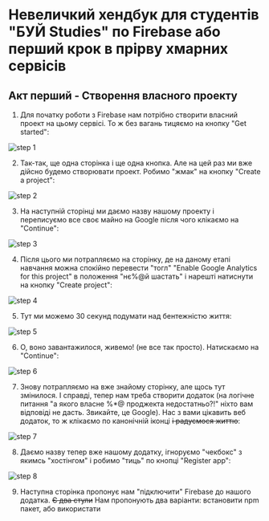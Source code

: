 # Невеличкий хендбук для студентів "БУЙ Studies" по Firebase або перший крок в прірву хмарних сервісів

## Акт перший - Створення власного проекту

1. Для початку роботи з Firebase нам потрібно створити власний проект на цьому сервісі. То ж без вагань тицяємо на кнопку "Get started": 

![step 1](https://github.com/ohiienko-r/firebase-bububui/assets/109099364/022fd9bf-b160-49ef-ae58-adc085dbe57a)

2. Так-так, ще одна сторінка і ще одна кнопка. Але на цей раз ми вже дійсно будемо створювати проект. Робимо "жмак" на кнопку "Create a project":

![step 2](https://github.com/ohiienko-r/firebase-bububui/assets/109099364/81bd0a25-b2d6-494f-93ea-62d1d12faebb)

3. На наступній сторінці ми даємо назву нашому проекту і переписуємо все своє майно на Google після чого клікаємо на "Continue":

![step 3](https://github.com/ohiienko-r/firebase-bububui/assets/109099364/8075a6a9-2d59-472a-b60b-2ecbcf3ed565)

4. Після цього ми потрапляємо на сторінку, де на даному етапі навчання можна спокійно перевести "тогл" "Enable Google Analytics for this project" в положення "нє%@й шастать" і нарешті натиснути на кнопку "Create project":

![step 4](https://github.com/ohiienko-r/firebase-bububui/assets/109099364/14468715-2e4b-49d6-8998-63fabde46577)

5. Тут ми можемо 30 секунд подумати над бентежністю життя:

![step 5](https://github.com/ohiienko-r/firebase-bububui/assets/109099364/0177c845-c1e3-489e-a0ec-344b8f7cbb4e)

6. О, воно завантажилося, живемо! (не все так просто). Натискаємо на "Continue":

![step 6](https://github.com/ohiienko-r/firebase-bububui/assets/109099364/b4053af5-7dc5-4cae-a70f-696cee770b7a)

7. Знову потрапляємо на вже знайому сторінку, але щось тут змінилося. І справді, тепер нам треба створити додаток (на логічне питання "а якого власне %*@ проджекта недостатньо?!" ніхто вам відповіді не дасть. Звикайте, це Google). Нас з вами цікавить веб додаток, то ж клікаємо по канонічній іконці ~~і радуємося життю~~:

![step 7](https://github.com/ohiienko-r/firebase-bububui/assets/109099364/c1953ba7-fc09-4d86-af39-78d30c2fec63)

8. Даємо назву тепер вже нашому додатку, ігноруємо "чекбокс" з якимсь "хостінгом" і робимо "тиць" по кнопці "Register app":

![step 8](https://github.com/ohiienko-r/firebase-bububui/assets/109099364/c5f99424-c658-43a0-a6c5-b793a5069396)

9. Наступна сторінка пропонує нам "підключити" Firebase до нашого додатка. ~~Є два стули~~ Нам пропонують два варіанти: встановити npm пакет, або використати <script> тег, що ми з вами і зробимо. Але перед тим як натиснути "Continue to console" ***`ОБОВ'ЯЗКОВО`*** збережіть собі firebaseConfig (обведено червоним) і ***`НІ В ЯКОМУ РАЗІ`*** не діліться цими даними. Це особисто ваші дані за допомогою яких ви будете отримувати доступ до firebase з вашого застосунку. Весь інший код можна ігнорувати, тому що "я і моя молодая команда" знайшли спосіб не засирати index.html усіляким непотребом, але про це згодом:

![step 9](https://github.com/ohiienko-r/firebase-bububui/assets/109099364/1a69cb00-e5e6-4882-8033-59dbcc962ced)

10. Вітаю! Ми нарешті завершили всі основні приготування:

![step 10](https://github.com/ohiienko-r/firebase-bububui/assets/109099364/6e1403fc-bd2d-4a8a-a15e-067742869f39)

`***Кінець першого акту***`

## Акт другий - Firestore

### Дія перша - Склад. Колекції. Товар.

1. Ми з вами почнемо знайомство з функціоналом Firebase з хмарного сховища або ж Cloud Firestore. Клікаємо по відповідному розділу, щоб додати цей продукт до нашого додатку:

![step 1](https://github.com/ohiienko-r/firebase-bububui/assets/109099364/16641f9b-4831-4c27-bcce-7d55c004f794)

2. Власне тут ми маємо можливість створити нашу базу даних ~~з блекджеком і куртизанками~~. Натискаємо "Create database" і тут вже реально радіємо життю (ну майже):

![step 2](https://github.com/ohiienko-r/firebase-bububui/assets/109099364/404363d6-4673-4780-97aa-288861704f45)


